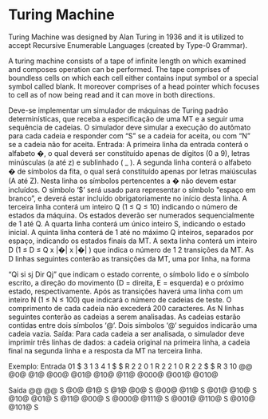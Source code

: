 # Turing Machine

Turing Machine was designed by Alan Turing in 1936 and it is utilized to accept Recursive Enumerable Languages (created by Type-0 Grammar). 
 
 A turing machine consists of a tape of infinite length on which examined and composes operation can be performed. The tape comprises of boundless cells on which each cell either contains input symbol or a special symbol called blank. It moreover comprises of a head pointer which focuses to cell as of now being read and it can move in both directions.


Deve-se implementar um simulador de máquinas de Turing padrão determinísticas,
que receba a especificação de uma MT e a seguir uma sequência de cadeias. O
simulador deve simular a execução do autômato para cada cadeia e responder com “S”
se a cadeia for aceita, ou com “N” se a cadeia não for aceita.
Entrada:
A primeira linha da entrada conterá o alfabeto �, o qual deverá ser constituído apenas de
dígitos (0 a 9), letras minúsculas (a até z) e sublinhado ( _ ).
A segunda linha conterá o alfabeto � de símbolos da fita, o qual será constituído apenas
por letras maiúsculas (A até Z). Nesta linha os símbolos pertencentes a � não devem estar
incluídos. O símbolo ‘$’ será usado para representar o símbolo "espaço em branco”, e
deverá estar incluído obrigatoriamente no início desta linha.
A terceira linha conterá um inteiro Q (1 ≤ Q ≤ 10) indicando o número de estados da
máquina. Os estados deverão ser numerados sequencialmente de 1 até Q.
A quarta linha conterá um único inteiro S, indicando o estado inicial.
A quinta linha conterá de 1 até no máximo Q inteiros, separados por espaço, indicando
os estados finais da MT.
A sexta linha conterá um inteiro D (1 ≤ D ≤ Q x |�| x |�| ) que indica o número de 1 2
transições da MT.
As D linhas seguintes conterão as transições da MT, uma por linha, na forma 

“Qi si sj Dir Qj” que indicam o estado corrente, o símbolo lido e o símbolo escrito, a
direção do movimento (D = direita, E = esquerda) e o próximo estado, respectivamente.
Após as transições haverá uma linha com um inteiro N (1 ≤ N ≤ 100) que indicará o
número de cadeias de teste. O comprimento de cada cadeia não excederá 200
caracteres.
As N linhas seguintes conterão as cadeias a serem analisadas. As cadeias estarão contidas
entre dois símbolos ‘@‘. Dois símbolos ‘@‘ seguidos indicarão uma cadeia vazia.
Saída:
Para cada cadeia a ser analisada, o simulador deve imprimir três linhas de dados: a cadeia
original na primeira linha, a cadeia final na segunda linha e a resposta da MT na terceira
linha. 

Exemplo:
Entrada 
01
$
3
1
3
4
1 $ $ R 2
2 0 1 R 2
2 1 0 R 2
2 $ $ R 3
10
@@
@0@
@1@
@00@
@01@
@10@
@11@
@000@
@001@
@010@

Saída
@@
@@
S
@0@
@1@
S
@1@
@0@
S
@00@
@11@
S
@01@
@10@
S
@10@
@01@
S
@11@
@00@
S
@000@
@111@
S
@001@
@110@
S
@010@
@101@
S
